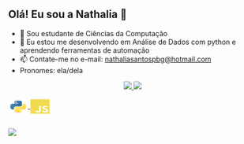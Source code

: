 ## Olá! Eu sou a Nathalia 👋


- 🔭 Sou estudante de Ciências da Computação
- 🌱 Eu estou me desenvolvendo em Análise de Dados com python e aprendendo ferramentas de automação
- 📫 Contate-me no e-mail: nathaliasantospbg@hotmail.com
- Pronomes: ela/dela

<div align="center">
  <a href="https://github.com/nathalia-santos">
  <img height="180em" src="https://github-readme-stats.vercel.app/api?username=nathalia-santos&show_icons=true&theme=tokyonight&include_all_commits=true&count_private=true"/>
  <img height="150em" src="https://github-readme-stats.vercel.app/api/top-langs/?username=nathalia-santos&layout=compact&langs_count=7&theme=tokyonight"/>
</div>
  
<div style="display: inline_block"><br>
  <img align="center" alt="Rafa-Python" height="30" width="40" src="https://raw.githubusercontent.com/devicons/devicon/master/icons/python/python-original.svg">
  <img align="center" alt="Rafa-Js" height="30" width="40" src="https://raw.githubusercontent.com/devicons/devicon/master/icons/javascript/javascript-plain.svg">
</div>
  
  ##
  
<div>  
  <a href="https://www.linkedin.com/in/nathaliasantos-/" target="_blank"><img src="https://img.shields.io/badge/LinkedIn-0077B5?style=for-the-badge&logo=linkedin&logoColor=white" target="_blank"></a>
</div>

